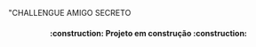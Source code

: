 "CHALLENGUE AMIGO SECRETO

<h4 align="center"> 
    :construction:  Projeto em construção  :construction:
</h4>
